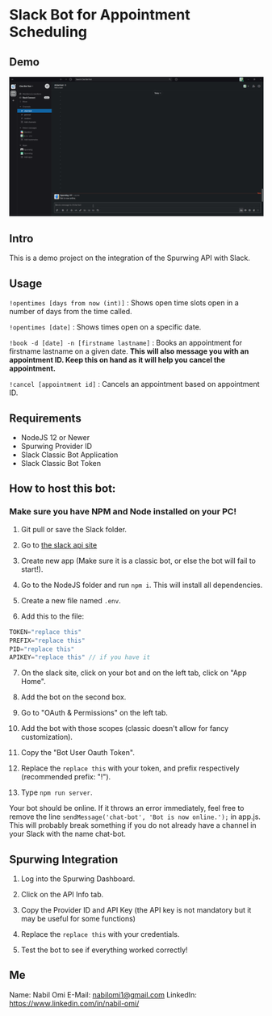 # Slack Bot for Appointment Scheduling

## Demo

![Slack bot Demo](./slackbot.gif)

## Intro

This is a demo project on the integration of the Spurwing API with Slack.

## Usage

`!opentimes [days from now (int)]` : Shows open time slots open in a number of days from the time called.

`!opentimes [date]` : Shows times open on a specific date.

`!book -d [date] -n [firstname lastname]` : Books an appointment for firstname lastname on a given date.
**This will also message you with an appointment ID. Keep this on hand as it will help you cancel the appointment.**

`!cancel [appointment id]` : Cancels an appointment based on appointment ID.

## Requirements
- NodeJS 12 or Newer
- Spurwing Provider ID
- Slack Classic Bot Application
- Slack Classic Bot Token

## How to host this bot:

### Make sure you have NPM and Node installed on your PC!

1. Git pull or save the Slack folder.

2. Go to [the slack api site](https://api.slack.com/apps/)

3. Create new app (Make sure it is a classic bot, or else the bot will fail to start!).

4. Go to the NodeJS folder and run `npm i`. This will install all dependencies.

5. Create a new file named `.env`.

6. Add this to the file: 

```js
TOKEN="replace this"
PREFIX="replace this"
PID="replace this"
APIKEY="replace this" // if you have it
```

7. On the slack site, click on your bot and on the left tab, click on "App Home".

8.  Add the bot on the second box.

9.  Go to "OAuth & Permissions" on the left tab.

10.   Add the bot with those scopes (classic doesn't allow for fancy customization).

11.   Copy the "Bot User Oauth Token".

12.   Replace the `replace this` with your token, and prefix respectively (recommended prefix: "!").

13.   Type `npm run server`.

Your bot should be online. If it throws an error immediately, feel free to remove the line `sendMessage('chat-bot', 'Bot is now online.');` in app.js. This will probably break something if you do not already have a channel in your Slack with the name chat-bot.

## Spurwing Integration

1. Log into the Spurwing Dashboard.

2. Click on the API Info tab.

3. Copy the Provider ID and API Key (the API key is not mandatory but it may be useful for some functions)

4. Replace the `replace this` with your credentials.

5. Test the bot to see if everything worked correctly!


## Me
Name: Nabil Omi
E-Mail: nabilomi1@gmail.com
LinkedIn: https://www.linkedin.com/in/nabil-omi/
